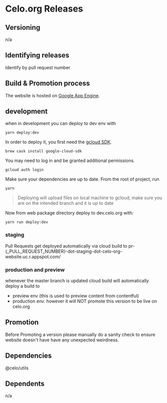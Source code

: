 # Celo.org Releases

## Versioning

n/a

## Identifying releases

Identify by pull request number

## Build & Promotion process

The website is hosted on [Google App Engine](https://cloud.google.com/appengine/).

## development
when in development you can deploy to dev env with

`yarn deploy:dev`

In order to deploy it, you first need the [gcloud SDK](https://cloud.google.com/sdk/gcloud/).

`brew cask install google-cloud-sdk`


You may need to log in and be granted additional permissions.

`gcloud auth login`

 Make sure your dependencies are up to date. From the root of project, run

`yarn`

> Deploying will upload files on local machine to gcloud, make sure you are on the intended branch and it is up to date

Now from web package directory deploy to dev.celo.org with:

`yarn run deploy:dev`

### staging

Pull Requests get deployed automatically via cloud build to pr-{_PULL_REQUEST_NUMBER}-dot-staging-dot-celo-org-website.uc.r.appspot.com/


### production and preview

whenever the master branch is updated cloud build will automatically deploy a build to

* preview env (this is used to preview content from contentful)
* production env. however it will NOT promote this version to be live on celo.org


## Promotion

Before Promoting a version please manually do a sanity check to ensure website doesn't have have any unexpected weirdness.


## Dependencies

@celo/utils

## Dependents

n/a
